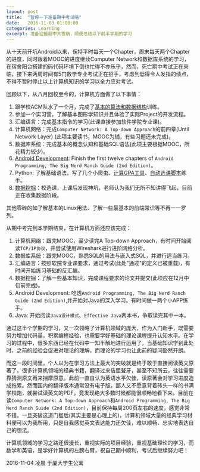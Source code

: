 ```yaml
---
layout: post
title:  "暂停一下准备期中考试咯"
date:   2016-11-03 01:00:00
categories: Learning
excerpt: 准备迎接期中大雪崩，顺便总结以下前半学期的学习
---
```


从十天前开坑Android以来，保持平时每天一个Chapter，周末每天两个Chapter的进度，同时跟着MOOC的进度继续Computer Network和数据库系统的学习，在宿舍阳台搭建的码代码环境下倒也忙得不亦乐乎，然而，死亡期中考试正在来临，接下来两周时间有5门数学专业考试正在招手，考虑到低得令人发指的绩点，不得不暂时停止以上计算机知识的学习以全力应对考试。

回顾以下，从八月回校至今的，计算机方面做了以下事情：

1. 跟学校ACM队水了一个月，完成了[基本的算法和数据结构]训练。
2. 参加一个实习营，了解基本图形学知识并且体验了实际Project的开发流程。
3. 汇编语言：完成基本指令的学习(此课直接参加软件学院专业课)。
4. 计算机网络：完成`Computer Network: A Top-down Approach`的前四章(Until Network Layer) (此项主要读书，MOOC为辅，有些习题还未完成)。
5. 数据库系统：完成基本的概念认知和基础SQL语法(此项主要根据MOOC，所花精力较少)。
6. [Android Development]: Finish the first twelve chapters of `Android Programming, The Big Nerd Ranch Guide (2nd Edition)`。
7. Python: 了解基础语法，写了几个小爬虫、[计算GPA工具]、[自动选课脚本]练手。
8. [数据挖掘]：校选课，上课后发现神坑，老师认为我们无所不知讲得飞起，目前正在收集数据阶段。

其他零碎的如了解基本的Linux用法、了解一些最基本的前端常识等不再一一罗列。

[基本的算法和数据结构]:https://smartjinyu.com/acm/2016/08/21/dsa-Summary.html
[Android Development]:https://smartjinyu.com/android/2016/10/25/Begin_to_learn_android_again.html
[计算GPA工具]:https://smartjinyu.com/python/2016/09/09/XMU_GPA_Calc.html
[自动选课脚本]:https://smartjinyu.com/python/2016/09/15/XMU_BKXK.html
[数据挖掘]:https://smartjinyu.com/datamining/2016/10/12/XMU_Lib_Seats.html

从期中考完到本学期结束，在计算机方面还应该完成：

1. 计算机网络：跟完MOOC，至少读完A Top-down Approach，有时间开始阅读`TCP/IP协议`，并尝试使用Wireshark进行进阶网络分析。
2. 数据库系统：跟完MOOC，熟悉SQL的用法与嵌入式SQL，并进行适当练习。
3. 汇编语言：按照软院专业课要求，通过考试(此处"通过"的定义已被重载)，有时间开始练习基础的反汇编。
4. 数据挖掘：了解一些基本知识，完成课程要求的论文并提交(此项应在12月中旬前完成)。
5. Android Development: 吃透`Android Programming, The Big Nerd Ranch Guide (2nd Edition)`,并开始对Java的深入学习。有时间做一两个小APP练手。
6. Java: 开始阅读`Java设计模式`、`Effective Java`两本书，争取读完其中一本。


通过这半个学期的学习，又一次领略了计算机领域的庞大，作为入门新手，既需要努力增加代码量，积累编程经验，也需要学好基础的理论课程提升认知水平。在学习的过程中，很多东西已经在代码中一知半解地进行运用了，当基础知识学到此处时，之前的经验会促进对理论的理解，而理论的学习也让此前的疑问豁然开朗。

而这一段时间里，个人以为在学习方法上最大的突破就是终于敢于直接阅读英文原著了，很多计算机领域的经典书籍，翻译过来佶屈聱牙，甚至不知所云，往往需要靠猜测原文再来揣摩原意。此前一直自认为英语水平欠佳，读原著会对学习进度造成拖累。然而国内的翻译版本通常没有电子版，鄙人又不愿意背着砖头一样的书满学校跑，就尝试读英文的PDF，竟发现绝大多数时候都能很顺畅地看下来。目前在读`Computer Network: A Top-down Approach`和`Android Programming, The Big Nerd Ranch Guide (2nd Edition)`，目前保持每周200页左右的速度，感觉非常不错。一旦突破这道门槛后(其实主要是心理上的)，计算机领域大量的经典学习材料便可以为我所用，只是自我感觉英文表达能力还欠佳，难以顺畅、忠实地表达自己的想法。

计算机领域的学习之路还很漫长，重视实际的项目经验，重视基础理论的学习，而数学和英语，是学好计算机的左膀右臂，祝自己期中顺利，考试后继续努力吧！

 

2016-11-04 凌晨 于厦大学生公寓

